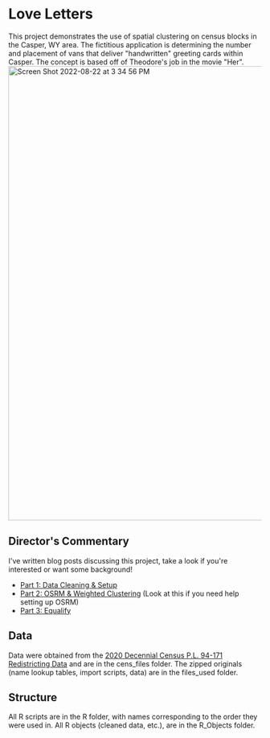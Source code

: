 # Love Letters

This project demonstrates the use of spatial clustering on census blocks in the Casper, WY area. 
The fictitious application is determining the number and placement of vans that deliver "handwritten" greeting cards within Casper.
The concept is based off of Theodore's job in the movie "Her".
<img width="904" alt="Screen Shot 2022-08-22 at 3 34 56 PM" src="https://user-images.githubusercontent.com/83082268/186483964-61a7f43b-d189-475b-a9ab-5b594ed8b05c.png">

## Director's Commentary
I've written blog posts discussing this project, take a look if you're interested or want some background!
- [Part 1: Data Cleaning & Setup](https://world.hey.com/catlin/spatial-clustering-love-letters-part-1-data-cleaning-setup-52b10d07)
- [Part 2: OSRM & Weighted Clustering](https://world.hey.com/catlin/spatial-clustering-love-letters-part-2-osrm-weighted-clustering-f702106b) (Look at this if you need help setting up OSRM)
- [Part 3: Equalify](https://world.hey.com/catlin/spatial-clustering-love-letters-part-3-equalify-496ccf5f)

## Data
Data were obtained from the [2020 Decennial Census P.L. 94-171 Redistricting Data](https://www.census.gov/programs-surveys/decennial-census/about/rdo/summary-files.html) and are in the cens_files folder. The zipped originals (name lookup tables, import scripts, data) are in the files_used folder.

## Structure
All R scripts are in the R folder, with names corresponding to the order they were used in. All R objects (cleaned data, etc.), are in the R_Objects folder.
